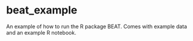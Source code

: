 # beat_example
An example of how to run the R package BEAT. Comes with example data and an example R notebook.
